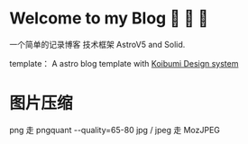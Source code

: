 # Welcome to my Blog 🚀 🚀 🚀

一个简单的记录博客
技术框架 AstroV5 and Solid.

template：
A astro blog template with [Koibumi Design system](https://github.com/koibumi-design)

# 图片压缩
png 走 pngquant --quality=65-80
jpg / jpeg 走 MozJPEG